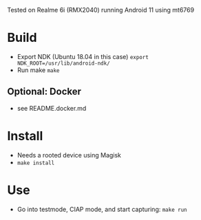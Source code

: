 Tested on Realme 6i (RMX2040) running Android 11 using mt6769

# Build
* Export NDK (Ubuntu 18.04 in this case)
`export NDK_ROOT=/usr/lib/android-ndk/`
* Run make
`make`

## Optional: Docker
* see README.docker.md

# Install
* Needs a rooted device using Magisk
* `make install`

# Use
* Go into testmode, CIAP mode, and start capturing: `make run`
